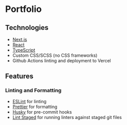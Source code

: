 # Portfolio

## Technologies

- [Next.js](https://nextjs.org/)
- [React](https://reactjs.org/)
- [TypeScript](https://www.typescriptlang.org/)
- Custom CSS/SCSS (no CSS frameworks)
- Github Actions linting and deployment to Vercel

## Features

### Linting and Formatting

- [ESLint](https://eslint.org/) for linting
- [Prettier](https://prettier.io/) for formatting
- [Husky](https://typicode.github.io/husky) for pre-commit hooks
- [Lint Staged](https://github.com/okonet/lint-staged) for running linters against staged git files
